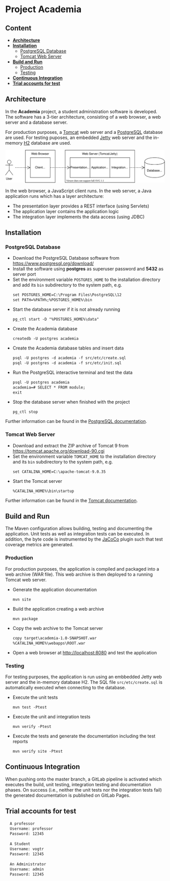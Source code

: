 # Project Academia


## Content

- **[Architecture](#architecture)**
- **[Installation](#installation)**
  - [PostgreSQL Database](#postgresql-database)
  - [Tomcat Web Server](#tomcat-web-server)
- **[Build and Run](#build-and-run)**
  - [Production](#production)
  - [Testing](#testing)
- **[Continuous Integration](#continuous-integration)**
- **[Trial accounts for test](#trial-accounts-for-test)**


## Architecture

In the **Academia** project, a student administration software is developed. The software has a 3-tier architecture, consisting of a web browser, a web server and a database server.

For production purposes, a [Tomcat](https://tomcat.apache.org/) web server and a [PostgreSQL](https://www.postgresql.org/) database are used. For testing puposes, an embedded [Jetty](https://www.eclipse.org/jetty/) web server and the in-memory [H2](https://h2database.com/) database are used.

![Architecture](architecture.svg)

In the web browser, a JavaScript client runs. In the web server, a Java application runs which has a layer architecture:
- The presentation layer provides a REST interface (using Servlets)
- The application layer contains the application logic
- The integration layer implements the data access (using JDBC)


## Installation

### PostgreSQL Database

- Download the PostgreSQL Database software from https://www.postgresql.org/download/
- Install the software using **postgres** as superuser password and **5432** as server port
- Set the environment variable `POSTGRES_HOME` to the installation directory and add its `bin` subdirectory to the system path, e.g.
  ```
  set POSTGRES_HOME=C:\Program Files\PostgreSQL\12
  set PATH=%PATH%;%POSTGRES_HOME%\bin
  ```
- Start the database server if it is not already running
  ```
  pg_ctl start -D "%POSTGRES_HOME%\data"
  ```
- Create the Academia database
  ```
  createdb -U postgres academia
  ```
- Create the Academia database tables and insert data
  ```
  psql -U postgres -d academia -f src/etc/create.sql
  psql -U postgres -d academia -f src/etc/init.sql
  ```
- Run the PostgreSQL interactive terminal and test the data
  ```
  psql -U postgres academia
  academia=# SELECT * FROM module;
  exit
  ```  
- Stop the database server when finished with the project
  ```
  pg_ctl stop
  ```

Further information can be found in the [PostgreSQL documentation](https://www.postgresql.org/docs/13/index.html).


### Tomcat Web Server

- Download and extract the ZIP archive of Tomcat 9 from https://tomcat.apache.org/download-90.cgi
- Set the environment variable `TOMCAT_HOME` to the installation directory and its `bin` subdirectory to the system path, e.g.
  ```
  set CATALINA_HOME=C:\apache-tomcat-9.0.35
  ```
- Start the Tomcat server
  ```
  %CATALINA_HOME%\bin\startup
  ```

Further information can be found in the [Tomcat documentation](https://tomcat.apache.org/tomcat-9.0-doc/index.html).


## Build and Run

The Maven configuration allows building, testing and documenting the application. Unit tests as well as integration tests can be executed. In addition, the byte code is instrumented by the [JaCoCo](https://www.jacoco.org/) plugin such that test coverage metrics are generated.

### Production

For production purposes, the application is compiled and packaged into a web archive (WAR file). This web archive is then deployed to a running Tomcat web server.

- Generate the application documentation
  ```
  mvn site
  ```
- Build the application creating a web archive
  ```
  mvn package
  ```
- Copy the web archive to the Tomcat server
  ```
  copy target\academia-1.0-SNAPSHOT.war %CATALINA_HOME%\webapps\ROOT.war
  ```
- Open a web browser at [http://localhost:8080](http://localhost:8080) and test the application

### Testing

For testing purposes, the application is run using an embbedded Jetty web server and the in-memory database H2. The SQL file `src/etc/create.sql` is automatically executed when connecting to the database.

- Execute the unit tests
  ```
  mvn test -Ptest
  ```
- Execute the unit and integration tests
  ```
  mvn verify -Ptest
  ```
- Execute the tests and generate the documentation including the test reports
  ```
  mvn verify site -Ptest
  ```


## Continuous Integration

When pushing onto the master branch, a GitLab pipeline is activated which executes the build, unit testing, integration testing and documentation phases. On success (i.e., neither the unit tests nor the integration tests fail) the generated documentation is published on GitLab Pages.

## Trial accounts for test
```
  A professor
  Username: professor
  Password: 12345
  
  A Student
  Username: vogtr
  Password: 12345
  
  An Administrator
  Username: admin
  Password: 12345
  ```

